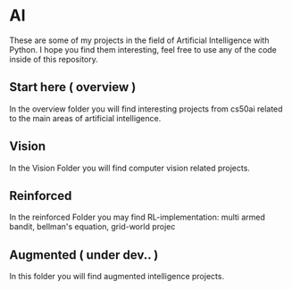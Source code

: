 # AI

These are some of my projects in the field of Artificial Intelligence with Python. I hope you find them interesting, feel free to use any of the code inside of this repository. 

## Start here ( overview )

In the overview folder you will find interesting projects from cs50ai related to the main areas of artificial intelligence. 

## Vision

In the Vision Folder you will find computer vision related projects. 

## Reinforced

In the reinforced Folder you may find RL-implementation: multi armed bandit, bellman's equation, grid-world projec

## Augmented ( under dev.. )

In this folder you will find augmented intelligence projects. 

